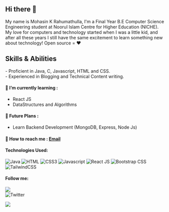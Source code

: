 ## Hi there 👋

<!--
**MohasinKR/MohasinKR** is a ✨ _special_ ✨ repository because its `README.md` (this file) appears on your GitHub profile.

Here are some ideas to get you started:

- 🔭 I’m currently working on ...
- 🌱 I’m currently learning ...
- 👯 I’m looking to collaborate on ...
- 🤔 I’m looking for help with ...
- 💬 Ask me about ...
- 📫 How to reach me: ...
- 😄 Pronouns: ...
- ⚡ Fun fact: ...
-->

My name is Mohasin K Rahumathulla, I'm a Final Year B.E Computer Science Engineering student at Noorul Islam Centre for Higher Education (NICHE).
My love for computers and technology started when I was a little kid, and after all these years I still have the same excitement to learn something new about technology! Open source = ❤

## Skills & Abilities
\- Proficient in Java, C, Javascript, HTML and CSS.  
\- Experienced in Blogging and Technical Content writing.

#### 🌱 I’m currently learning : 
- React JS
- DataStructures and Algorithms

#### 📝 Future Plans :
- Learn Backend Development (MongoDB, Express, Node Js)

#### 📮 How to reach me : [Email](mailto:mohasin.rahumathulla@gmail.com)

#### Technologies Used:
![Java](https://img.shields.io/badge/Java-ED8B00?style=for-the-badge&logo=java&logoColor=white)
![HTML](https://img.shields.io/badge/HTML5-E34F26?style=for-the-badge&logo=html5&logoColor=white)
![CSS3](https://img.shields.io/badge/CSS3-1572B6?style=for-the-badge&logo=css3&logoColor=white)
![Javascript](https://img.shields.io/badge/JavaScript-323330?style=for-the-badge&logo=javascript&logoColor=F7DF1E)
![React JS](https://img.shields.io/badge/React-20232A?style=for-the-badge&logo=react&logoColor=61DAFB)
![Bootstrap CSS](https://img.shields.io/badge/Bootstrap-563D7C?style=for-the-badge&logo=bootstrap&logoColor=white)
![TailwindCSS](https://img.shields.io/badge/tailwindcss-%2338B2AC.svg?style=for-the-badge&logo=tailwind-css&logoColor=white)

#### Follow me:
![](https://img.shields.io/github/followers/MohasinKR?style=social)  
![Twitter](https://img.shields.io/twitter/follow/mohasinkr?style=social)  

<!-- ![](https://github-readme-stats.vercel.app/api?username=mohasinkr) -->
![](https://github-readme-streak-stats.herokuapp.com/?user=mohasinkr)
